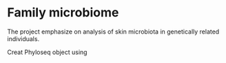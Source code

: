 # Family microbiome
The project emphasize on analysis of skin microbiota in genetically related individuals.

Creat Phyloseq object using
